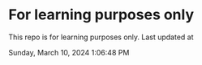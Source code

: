 # For learning purposes only
This repo is for learning purposes only.
Last updated at

Sunday, March 10, 2024 1:06:48 PM

